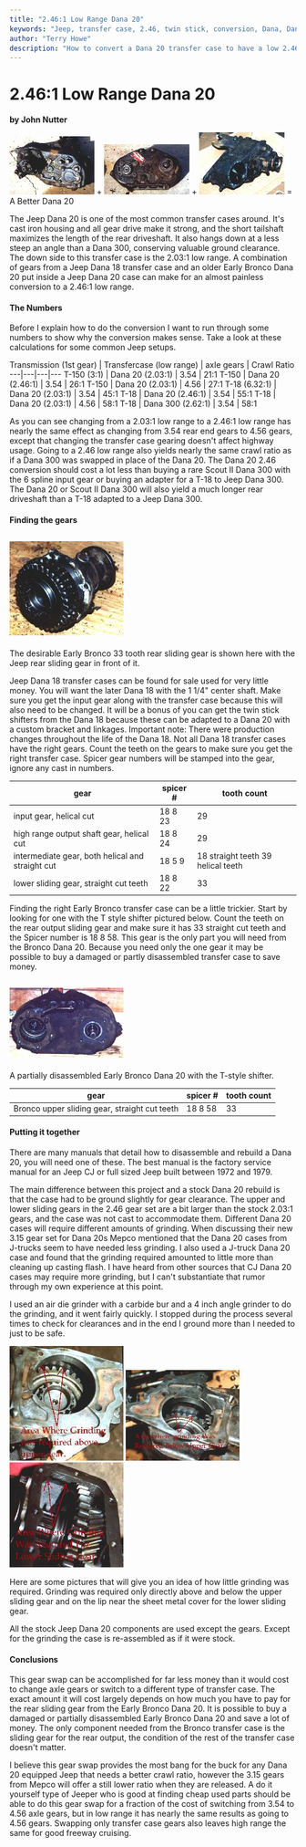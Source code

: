 ```yaml
---
title: "2.46:1 Low Range Dana 20"
keywords: "Jeep, transfer case, 2.46, twin stick, conversion, Dana, Dana 20, Early Bronco gears, Dana 18 gears"
author: "Terry Howe"
description: "How to convert a Dana 20 transfer case to have a low 2.46:1 low range.  The conversion uses parts from the junk yard and works for Jeep and IH Dana 20s."
---
```

# 2.46:1 Low Range Dana 20

**by John Nutter**

[![Jeep Dana 20](../../../img/xfer/upgrades/2.46-20/20-1s.jpg)](../../../img/xfer/upgrades/2.46-20/20-1.jpg) + [![Early Bronco Dana 20](../../../img/xfer/upgrades/2.46-20/20-2s.jpg)](../../../img/xfer/upgrades/2.46-20/20-2.jpg) + [![Jeep Dana 18](../../../img/xfer/upgrades/2.46-20/20-3s.jpg)](../../../img/xfer/upgrades/2.46-20/20-3.jpg) =
A Better Dana 20

The Jeep Dana 20 is one of the most common transfer cases around. It's cast iron housing and all gear drive make it strong, and the short tailshaft maximizes the length of the rear driveshaft. It also hangs down at a less steep an angle than a Dana 300, conserving valuable ground clearance. The down side to this transfer case is the 2.03:1 low range. A combination of gears from a Jeep Dana 18 transfer case and an older Early Bronco Dana 20 put inside a Jeep Dana 20 case can make for an almost painless conversion to a 2.46:1 low range.

#### The Numbers

Before I explain how to do the conversion I want to run through some numbers to show why the conversion makes sense. Take a look at these calculations for some common Jeep setups.

Transmission
(1st gear)  |  Transfercase
(low range)  |  axle gears  |  Crawl Ratio
---|---|---|---
T-150 (3:1) |  Dana 20 (2.03:1) |  3.54 |  21:1
T-150 |  Dana 20 (2.46:1) |  3.54 | 26:1
T-150 | Dana 20 (2.03:1) |  4.56 | 27:1
T-18 (6.32:1) | Dana 20 (2.03:1) |  3.54 | 45:1
T-18 | Dana 20 (2.46:1) |  3.54 |  55:1
T-18 | Dana 20 (2.03:1) |  4.56 | 58:1
T-18 | Dana 300 (2.62:1) |  3.54 | 58:1

As you can see changing from a 2.03:1 low range to a 2.46:1 low range has nearly the same effect as changing from 3.54 rear end gears to 4.56 gears, except that changing the transfer case gearing doesn't affect highway usage. Going to a 2.46 low range also yields nearly the same crawl ratio as if a Dana 300 was swapped in place of the Dana 20. The Dana 20 2.46 conversion should cost a lot less than buying a rare Scout II Dana 300 with the 6 spline input gear or buying an adapter for a T-18 to Jeep Dana 300. The Dana 20 or Scout II Dana 300 will also yield a much longer rear driveshaft than a T-18 adapted to a Jeep Dana 300.

#### Finding the gears

[![sliding gears](../../../img/xfer/upgrades/2.46-20/20-4s.jpg)](../../../img/xfer/upgrades/2.46-20/20-4.jpg)
---
The desirable Early Bronco 33 tooth rear sliding gear is shown here with the Jeep rear sliding gear in front of it.

Jeep Dana 18 transfer cases can be found for sale used for very little money. You will want the later Dana 18 with the 1 1/4" center shaft. Make sure you get the input gear along with the transfer case because this will also need to be changed. It will be a bonus of you can get the twin stick shifters from the Dana 18 because these can be adapted to a Dana 20 with a custom bracket and linkages. Important note: There were production changes throughout the life of the Dana 18. Not all Dana 18 transfer cases have the right gears. Count the teeth on the gears to make sure you get the right transfer case. Spicer gear numbers will be stamped into the gear, ignore any cast in numbers.

gear |  spicer # | tooth count
---|---|---
input gear, helical cut|  18 8 23 |  29
high range output shaft gear, helical cut |  18 8 24 | 29
intermediate gear, both helical and straight cut |  18 5 9 |  18 straight teeth 39 helical teeth
lower sliding gear, straight cut teeth |  18 8 22 |  33

Finding the right Early Bronco transfer case can be a little trickier. Start by looking for one with the T style shifter pictured below. Count the teeth on the rear output sliding gear and make sure it has 33 straight cut teeth and the Spicer number is 18 8 58. This gear is the only part you will need from the Bronco Dana 20. Because you need only the one gear it may be possible to buy a damaged or partly disassembled transfer case to save money.

[![Early Bronco Dana 20](../../../img/xfer/upgrades/2.46-20/20-5s.jpg)](../../../img/xfer/upgrades/2.46-20/20-5.jpg)
---
A partially disassembled Early Bronco Dana 20 with the T-style shifter.

gear |  spicer # | tooth count
---|---|---
Bronco upper sliding gear, straight cut teeth |  18 8 58 |  33

#### Putting it together

There are many manuals that detail how to disassemble and rebuild a Dana 20, you will need one of these. The best manual is the factory service manual for an Jeep CJ or full sized Jeep built between 1972 and 1979.

The main difference between this project and a stock Dana 20 rebuild is that the case had to be ground slightly for gear clearance. The upper and lower sliding gears in the 2.46 gear set are a bit larger than the stock 2.03:1 gears, and the case was not cast to accommodate them. Different Dana 20 cases will require different amounts of grinding. When discussing their new 3.15 gear set for Dana 20s Mepco mentioned that the Dana 20 cases from J-trucks seem to have needed less grinding. I also used a J-truck Dana 20 case and found that the grinding required amounted to little more than cleaning up casting flash. I have heard from other sources that CJ Dana 20 cases may require more grinding, but I can't substantiate that rumor through my own experience at this point.

I used an air die grinder with a carbide bur and a 4 inch angle grinder to do the grinding, and it went fairly quickly. I stopped during the process several times to check for clearances and in the end I ground more than I needed to just to be safe.

[![Material to remove](../../../img/xfer/upgrades/2.46-20/20-6s.jpg)](../../../img/xfer/upgrades/2.46-20/20-6.jpg) [![Material to remove](../../../img/xfer/upgrades/2.46-20/20-7s.jpg)](../../../img/xfer/upgrades/2.46-20/20-7.jpg) [![Material to remove](../../../img/xfer/upgrades/2.46-20/20-8s.jpg)](../../../img/xfer/upgrades/2.46-20/20-8.jpg)

Here are some pictures that will give you an idea of how little grinding was required. Grinding was required only directly above and below the upper sliding gear and on the lip near the sheet metal cover for the lower sliding gear.

All the stock Jeep Dana 20 components are used except the gears. Except for the grinding the case is re-assembled as if it were stock.

#### Conclusions

This gear swap can be accomplished for far less money than it would cost to change axle gears or switch to a different type of transfer case. The exact amount it will cost largely depends on how much you have to pay for the rear sliding gear from the Early Bronco Dana 20. It is possible to buy a damaged or partially disassembled Early Bronco Dana 20 and save a lot of money. The only component needed from the Bronco transfer case is the sliding gear for the rear output, the condition of the rest of the transfer case doesn't matter.

I believe this gear swap provides the most bang for the buck for any Dana 20 equipped Jeep that needs a better crawl ratio, however the 3.15 gears from Mepco will offer a still lower ratio when they are released. A do it yourself type of Jeeper who is good at finding cheap used parts should be able to do this gear swap for a fraction of the cost of switching from 3.54 to 4.56 axle gears, but in low range it has nearly the same results as going to 4.56 gears. Swapping only transfer case gears also leaves high range the same for good freeway cruising.
